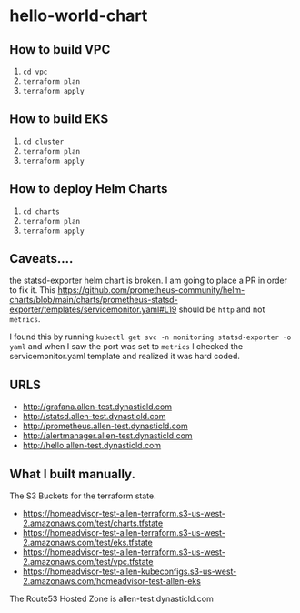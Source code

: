 # hello-world-chart

## How to build VPC

1. `cd vpc`
2. `terraform plan`
3. `terraform apply`

## How to build EKS

1. `cd cluster`
2. `terraform plan`
3. `terraform apply`

## How to deploy Helm Charts

1. `cd charts`
2. `terraform plan`
3. `terraform apply`

## Caveats....
the statsd-exporter helm chart is broken. I am going to place a PR in order to fix it.
This https://github.com/prometheus-community/helm-charts/blob/main/charts/prometheus-statsd-exporter/templates/servicemonitor.yaml#L19 should be `http` and not `metrics`.

I found this by running `kubectl get svc -n monitoring statsd-exporter -o yaml` and when I saw the port was set to `metrics` I checked the servicemonitor.yaml template and realized it was hard coded.

## URLS

* http://grafana.allen-test.dynasticld.com
* http://statsd.allen-test.dynasticld.com
* http://prometheus.allen-test.dynasticld.com
* http://alertmanager.allen-test.dynasticld.com
* http://hello.allen-test.dynasticld.com

## What I built manually.

The S3 Buckets for the terraform state.
* https://homeadvisor-test-allen-terraform.s3-us-west-2.amazonaws.com/test/charts.tfstate
* https://homeadvisor-test-allen-terraform.s3-us-west-2.amazonaws.com/test/eks.tfstate
* https://homeadvisor-test-allen-terraform.s3-us-west-2.amazonaws.com/test/vpc.tfstate
* https://homeadvisor-test-allen-kubeconfigs.s3-us-west-2.amazonaws.com/homeadvisor-test-allen-eks

The Route53 Hosted Zone is allen-test.dynasticld.com